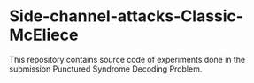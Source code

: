 # Side-channel-attacks-Classic-McEliece

This repository contains source code of experiments done in the submission Punctured Syndrome Decoding Problem.
